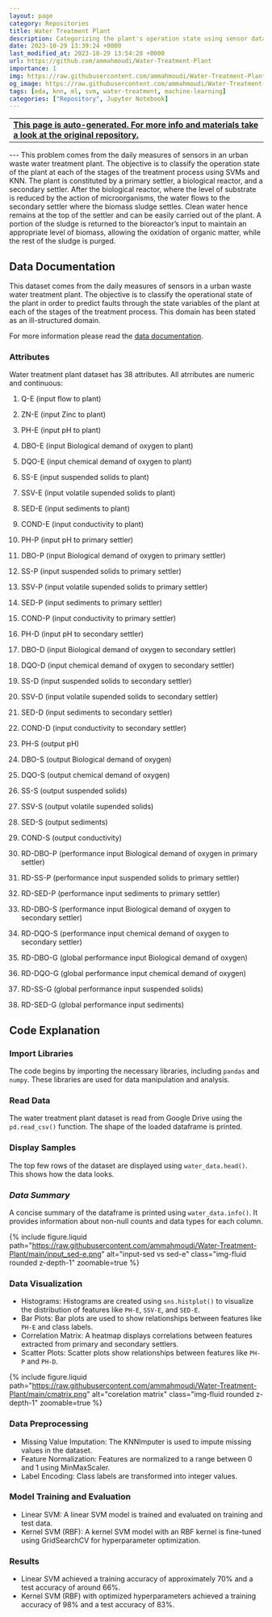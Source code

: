 ```yaml
---
layout: page
category: Repositories
title: Water Treatment Plant
description: Categorizing the plant's operation state using sensor data suing SVMs.
date: 2023-10-29 13:39:24 +0000
last_modified_at: 2023-10-29 13:54:28 +0000
url: https://github.com/ammahmoudi/Water-Treatment-Plant
importance: 1
img: https://raw.githubusercontent.com/ammahmoudi/Water-Treatment-Plant/main/input_sed-e.png
og_image: https://raw.githubusercontent.com/ammahmoudi/Water-Treatment-Plant/main/input_sed-e.png
tags: [eda, knn, ml, svm, water-treatment, machine-learning]
categories: ["Repository", Jupyter Notebook]
---
```

<div id="open-in-github" > <table class="table-cv list-group-table"> <tbody> <tr>    <td class="list-group-name"><b>   <a href="https://github.com/ammahmoudi/Water-Treatment-Plant" rel="external nofollow noopener" target="_blank"><i class="fa-brands fa-github"></i> This page is auto-generated. For more info and materials take a look at the original repository.</a> </b></td></tr> </tbody> </table></div>
---
This problem comes from the daily measures of sensors in an urban waste water treatment plant. The objective is to classify the operation state of the plant at each of the stages of the treatment process using SVMs and KNN.
The plant is constituted by a primary settler, a biological reactor, and a secondary settler. After the biological reactor, where the level of substrate is reduced by the action of microorganisms, the water flows to the secondary settler where the biomass sludge settles. Clean water hence remains at the top of the settler and can be easily carried out of the plant. A portion of the sludge is returned to the bioreactor’s input to maintain an appropriate level of biomass, allowing the oxidation of organic matter, while the rest of the sludge is purged.


## Data Documentation

This dataset comes from the daily measures of sensors in a urban waste water treatment plant. The objective is to classify the operational state of the plant in order to predict faults through the state variables of the plant at each of the stages of the treatment process. This domain has been stated as an ill-structured domain.

For more information please read the [data documentation](https://data.world/uci/water-treatment-plant).


### Attributes
Water treatment plant dataset has 38 attributes. All atrributes are numeric and continuous:
1. Q-E (input flow to plant)

2. ZN-E (input Zinc to plant)

3. PH-E (input pH to plant)

4. DBO-E (input Biological demand of oxygen to plant)

5. DQO-E (input chemical demand of oxygen to plant)

6. SS-E (input suspended solids to plant)

7. SSV-E (input volatile supended solids to plant)

8. SED-E (input sediments to plant)

9. COND-E (input conductivity to plant)

10. PH-P (input pH to primary settler)

11. DBO-P (input Biological demand of oxygen to primary settler)

12. SS-P (input suspended solids to primary settler)

13. SSV-P (input volatile supended solids to primary settler)

14. SED-P (input sediments to primary settler)

15. COND-P (input conductivity to primary settler)

16. PH-D (input pH to secondary settler)

17. DBO-D (input Biological demand of oxygen to secondary settler)

18. DQO-D (input chemical demand of oxygen to secondary settler)

19. SS-D (input suspended solids to secondary settler)

20. SSV-D (input volatile supended solids to secondary settler)

21. SED-D (input sediments to secondary settler)

22. COND-D (input conductivity to secondary settler)

23. PH-S (output pH)

24. DBO-S (output Biological demand of oxygen)

25. DQO-S (output chemical demand of oxygen)

26. SS-S (output suspended solids)

27. SSV-S (output volatile supended solids)

28. SED-S (output sediments)

29. COND-S (output conductivity)

30. RD-DBO-P (performance input Biological demand of oxygen in 
primary settler)

31. RD-SS-P (performance input suspended solids to primary settler)

32. RD-SED-P (performance input sediments to primary settler)

33. RD-DBO-S (performance input Biological demand of oxygen to secondary settler)

34. RD-DQO-S (performance input chemical demand of oxygen to secondary settler)

35. RD-DBO-G (global performance input Biological demand of oxygen)

36. RD-DQO-G (global performance input chemical demand of oxygen)

37. RD-SS-G (global performance input suspended solids)

38. RD-SED-G (global performance input sediments)


## Code Explanation

### **Import Libraries**
The code begins by importing the necessary libraries, including `pandas` and `numpy`. These libraries are used for data manipulation and analysis.

### **Read Data**
The water treatment plant dataset is read from Google Drive using the `pd.read_csv()` function. The shape of the loaded dataframe is printed.

### **Display Samples**
The top few rows of the dataset are displayed using `water_data.head()`. This shows how the data looks.

### *Data Summary*
A concise summary of the dataframe is printed using `water_data.info()`. It provides information about non-null counts and data types for each column.

{% include figure.liquid path="https://raw.githubusercontent.com/ammahmoudi/Water-Treatment-Plant/main/input_sed-e.png" alt="input-sed vs sed-e" class="img-fluid rounded z-depth-1" zoomable=true %}

### **Data Visualization**

- Histograms: Histograms are created using `sns.histplot()` to visualize the distribution of features like `PH-E`, `SSV-E`, and `SED-E`.
- Bar Plots: Bar plots are used to show relationships between features like `PH-E` and class labels.
- Correlation Matrix: A heatmap displays correlations between features extracted from primary and secondary settlers.
- Scatter Plots: Scatter plots show relationships between features like `PH-P` and `PH-D`.

{% include figure.liquid path="https://raw.githubusercontent.com/ammahmoudi/Water-Treatment-Plant/main/cmatrix.png" alt="corelation matrix" class="img-fluid rounded z-depth-1" zoomable=true %}

### **Data Preprocessing**

- Missing Value Imputation: The KNNImputer is used to impute missing values in the dataset.
- Feature Normalization: Features are normalized to a range between 0 and 1 using MinMaxScaler.
- Label Encoding: Class labels are transformed into integer values.

### **Model Training and Evaluation**

- Linear SVM: A linear SVM model is trained and evaluated on training and test data.
- Kernel SVM (RBF): A kernel SVM model with an RBF kernel is fine-tuned using GridSearchCV for hyperparameter optimization.

### **Results**
- Linear SVM achieved a training accuracy of approximately 70% and a test accuracy of around 66%.
- Kernel SVM (RBF) with optimized hyperparameters achieved a training accuracy of 98% and a test accuracy of 83%.
